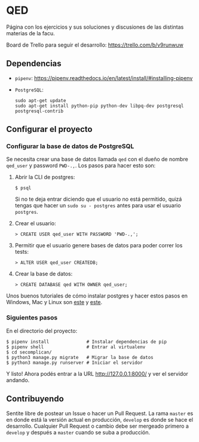 # QED

Página con los ejercicios y sus soluciones y discusiones
de las distintas materias de la facu.

Board de Trello para seguir el desarrollo: https://trello.com/b/v9runwuw

## Dependencias

- `pipenv`: https://pipenv.readthedocs.io/en/latest/install/#installing-pipenv
- `PostgreSQL`:

    ```
    sudo apt-get update
    sudo apt-get install python-pip python-dev libpq-dev postgresql postgresql-contrib
    ```

## Configurar el proyecto

### Configurar la base de datos de PostgreSQL

Se necesita crear una base de datos llamada `qed`
con el dueño de nombre `qed_user` y password `PWD-.,`.
Los pasos para hacer esto son:

1. Abrir la CLI de postgres:
    ```
    $ psql
    ```
    Si no te deja entrar diciendo que el usuario no está permitido,
    quizá tengas que hacer un `sudo su - postgres` antes para usar
    el usuario `postgres`.

2. Crear el usuario:
    ```
    > CREATE USER qed_user WITH PASSWORD 'PWD-.,';
    ```
3. Permitir que el usuario genere bases de datos para poder correr los tests:
    ```
    > ALTER USER qed_user CREATEDB;
    ```
3. Crear la base de datos:
    ```
    > CREATE DATABASE qed WITH OWNER qed_user;
    ```

Unos buenos tutoriales de cómo instalar postgres y hacer estos
pasos en Windows, Mac y Linux son [este](https://tutorial-extensions.djangogirls.org/en/optional_postgresql_installation/) y [este](https://www.digitalocean.com/community/tutorials/how-to-use-postgresql-with-your-django-application-on-ubuntu-14-04).


### Siguientes pasos
En el directorio del proyecto:
```
$ pipenv install              # Instalar dependencias de pip
$ pipenv shell                # Entrar al virtualenv
$ cd secomplican/
$ python3 manage.py migrate   # Migrar la base de datos
$ python3 manage.py runserver # Iniciar el servidor
```

Y listo! Ahora podés entrar a la URL http://127.0.0.1:8000/ y
ver el servidor andando.

## Contribuyendo

Sentite libre de postear un Issue o hacer un Pull Request.
La rama `master` es en donde está la versión actual en
producción, `develop` es donde se hace el desarrollo. Cualquier
Pull Request o cambio debe ser mergeado primero a `develop` y
después a `master` cuando se suba a producción.
